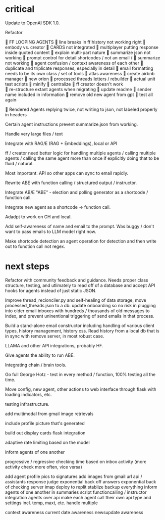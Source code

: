 # critical

Update to OpenAI SDK 1.0. 

Refactor 



🚩 FF LOOPING AGENTS 
🚩 line breaks in ff history not working right 
🚩 embody vs. creator 
🚩 CARDS not integrated 
🚩 multiplayer putting response inside quoted content 
🚩 explain multi-part nature 
🚩 summarize json not working 
🚩 prompt control for detail shortcodes / not an email /
🚩 summarize not working 
🚩 agent confusion / context awareness of each other
🚩 duplicate and triplicate responses, especially in detail
🚩 email formatting needs to be its own class / set of tools 
🚩 atlas awareness 
🚩 create airbnb manager 
🚩 new orion 
🚩 processed threads letters / rebuilder 
🚩 actual unit test scripts 
🚩 minify 
🚩 centralize 
🚩 ff creator doesn't work  
🚩 re-structure extant agents when migrating 
🚩 update readme 
🚩 sender name included in information 
🚩 remove old new agent from gpt 
🚩 test all again 


🚩 Rendered Agents replying twice, not writing to json, not labeled properly in headers 

Certain agent instructions prevent summarize.json from working. 

Handle very large files / text 

Integrate with RAG/E (RAG + Embeddings), local or API 



ff / creator need better logic for handling multiple agents / calling multiple agents / calling the same agent more than once if explicitly doing that to be fluid / natural. 


Most important: API so other apps can sync to email rapidly. 

Rewrite ABE with function calling / structured output / instructor. 


Integrate AB/E "ABE" - election and polling generator as a shortcode / function call. 

Integrate new agent as a shortcode -> function call. 

Adadpt to work on GH and local. 

Add self-awareness of name and email to the prompt. Was buggy / don't want to pass emails to LLM model right now. 

Make shortcode detection an agent operation for detection and then write out to function call not regex. 


# next steps 

Refactor with community feedback and guidance. Needs proper class structure, testing, and utlimately to read off of a database and accept API hooks for agents instead of just static JSON. 

Improve thread_recionciler.py and self-healing of data storage, move processed_threads.json to a db. update onboarding so no risk in plugging into older email inboxes with hundreds / thousands of old messages to index, and prevent uninentional triggering of send emails in that process. 

Build a stand-alone email constructor including handling of various client types, history management, history css. Read history from a local db that is in sync with remove server, in most robust case. 

LLAMA and other API integrations, probably HF. 

Give agents the ability to run ABE. 

Integrating chain / brain tools. 



Go full George Hotz - test in every method / function, 100% testing all the time. 

Move config, new agent, other actions to web interface through flask with loading indicators, etc. 

testing infrastructure. 

add multimodal from gmail image retrievals 

include profile picture that's generated 

build out display cards flask integration

adaptive rate limiting based on the model 

inform agents of one another 

progressive / regressive checking time based on inbox activity (more activity check more often, vice versa)

add agent profile pics to signatures 
add images from gmail url 
api / assistants 
response judge 
exponential back off answers 
exponential back of checking server imap 
deploy to replit stablize 
backup everything 
inform agents of one another in summaries script 
functioncalling / instructor integration 
agents over api 
make each agent call their own api type and settings incl. temp, maxt, etc.
handle multiple 

context awareness
current date awareness
newsupdate awareness 


